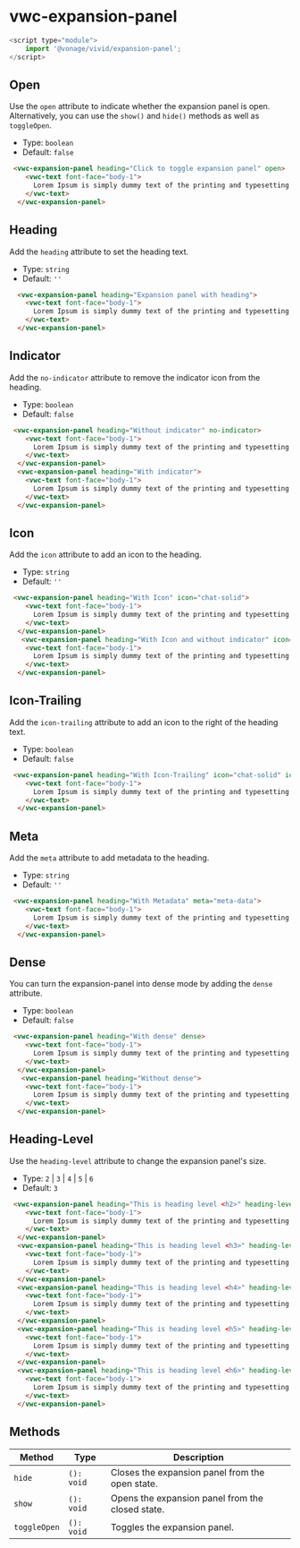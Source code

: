 # vwc-expansion-panel

```js
<script type="module">
    import '@vonage/vivid/expansion-panel';
</script>
```

## Open
Use the `open` attribute to indicate whether the expansion panel is open.
Alternatively, you can use the `show()` and `hide()` methods as well as `toggleOpen`.
- Type: `boolean`
- Default: `false`

```html preview
 <vwc-expansion-panel heading="Click to toggle expansion panel" open>
    <vwc-text font-face="body-1">
      Lorem Ipsum is simply dummy text of the printing and typesetting industry.
    </vwc-text>
  </vwc-expansion-panel>
```

## Heading
Add the `heading` attribute to set the heading text.

- Type: `string`
- Default: `''`
  
```html preview
  <vwc-expansion-panel heading="Expansion panel with heading">
    <vwc-text font-face="body-1">
      Lorem Ipsum is simply dummy text of the printing and typesetting industry.
    </vwc-text>
  </vwc-expansion-panel>
```
## Indicator
Add the `no-indicator` attribute to remove the indicator icon from the heading.

- Type: `boolean`
- Default: `false`

```html preview
 <vwc-expansion-panel heading="Without indicator" no-indicator>
    <vwc-text font-face="body-1">
      Lorem Ipsum is simply dummy text of the printing and typesetting industry.
    </vwc-text>
  </vwc-expansion-panel>
  <vwc-expansion-panel heading="With indicator">
    <vwc-text font-face="body-1">
      Lorem Ipsum is simply dummy text of the printing and typesetting industry.
    </vwc-text>
  </vwc-expansion-panel>
```

## Icon
Add the `icon` attribute to add an icon to the heading. 

- Type: `string`
- Default: `''`

```html preview
 <vwc-expansion-panel heading="With Icon" icon="chat-solid">
    <vwc-text font-face="body-1">
      Lorem Ipsum is simply dummy text of the printing and typesetting industry.
    </vwc-text>
  </vwc-expansion-panel>
   <vwc-expansion-panel heading="With Icon and without indicator" icon="chat-solid" no-indicator>
    <vwc-text font-face="body-1">
      Lorem Ipsum is simply dummy text of the printing and typesetting industry.
    </vwc-text>
  </vwc-expansion-panel>
```

## Icon-Trailing
Add the `icon-trailing` attribute to add an icon to the right of the heading text.

- Type: `boolean`
- Default: `false`

```html preview
 <vwc-expansion-panel heading="With Icon-Trailing" icon="chat-solid" icon-trailing>
    <vwc-text font-face="body-1">
      Lorem Ipsum is simply dummy text of the printing and typesetting industry.
    </vwc-text>
  </vwc-expansion-panel>
```

## Meta
Add the `meta` attribute to add metadata to the heading. 

- Type: `string`
- Default: `''`

```html preview
 <vwc-expansion-panel heading="With Metadata" meta="meta-data">
    <vwc-text font-face="body-1">
      Lorem Ipsum is simply dummy text of the printing and typesetting industry.
    </vwc-text>
  </vwc-expansion-panel>
```
## Dense
You can turn the expansion-panel into dense mode by adding the `dense` attribute.

- Type: `boolean`
- Default: `false`

```html preview
 <vwc-expansion-panel heading="With dense" dense>
    <vwc-text font-face="body-1">
      Lorem Ipsum is simply dummy text of the printing and typesetting industry.
    </vwc-text>
  </vwc-expansion-panel>
   <vwc-expansion-panel heading="Without dense">
    <vwc-text font-face="body-1">
      Lorem Ipsum is simply dummy text of the printing and typesetting industry.
    </vwc-text>
  </vwc-expansion-panel>
```
## Heading-Level
Use the `heading-level` attribute to change the expansion panel's size.

- Type: `2` | `3` | `4` | `5` | `6`
- Default: `3`

```html preview
 <vwc-expansion-panel heading="This is heading level <h2>" heading-level=2>
    <vwc-text font-face="body-1">
      Lorem Ipsum is simply dummy text of the printing and typesetting industry.
    </vwc-text>
  </vwc-expansion-panel>
  <vwc-expansion-panel heading="This is heading level <h3>" heading-level=3>
    <vwc-text font-face="body-1">
      Lorem Ipsum is simply dummy text of the printing and typesetting industry.
    </vwc-text>
  </vwc-expansion-panel>
  <vwc-expansion-panel heading="This is heading level <h4>" heading-level=4>
    <vwc-text font-face="body-1">
      Lorem Ipsum is simply dummy text of the printing and typesetting industry.
    </vwc-text>
  </vwc-expansion-panel>
  <vwc-expansion-panel heading="This is heading level <h5>" heading-level=5>
    <vwc-text font-face="body-1">
      Lorem Ipsum is simply dummy text of the printing and typesetting industry.
    </vwc-text>
  </vwc-expansion-panel>
  <vwc-expansion-panel heading="This is heading level <h6>" heading-level=6>
    <vwc-text font-face="body-1">
      Lorem Ipsum is simply dummy text of the printing and typesetting industry.
    </vwc-text>
  </vwc-expansion-panel>
  ```

  ## Methods

| Method       | Type       | Description                                      |
| ------------ | ---------- | ------------------------------------------------ |
| `hide`       | `(): void` | Closes the expansion panel from the open state.  |
| `show`       | `(): void` | Opens the expansion panel from the closed state. |
| `toggleOpen` | `(): void` | Toggles the expansion panel.                     |
